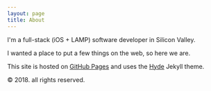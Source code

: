 ```yaml
---
layout: page
title: About
---
```


I'm a full-stack (iOS + LAMP) software developer in Silicon Valley.

I wanted a place to put a few things on the web, so here we are.

This site is hosted on [GitHub Pages](http://pages.github.com) and uses the [Hyde](http://hyde.getpoole.com) Jekyll theme.

&copy; 2018. all rights reserved.
